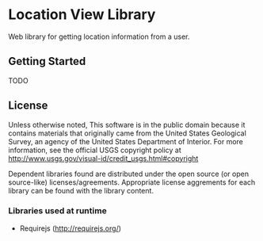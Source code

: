 Location View Library
=====================

Web library for getting location information from a user.

## Getting Started

TODO

## License

Unless otherwise noted, This software is in the public domain because it
contains materials that originally came from the United States Geological
Survey, an agency of the United States Department of Interior. For more
information, see the official USGS copyright policy at
http://www.usgs.gov/visual-id/credit_usgs.html#copyright

Dependent libraries found are distributed under the open source (or open
source-like) licenses/agreements. Appropriate license aggrements for each
library can be found with the library content.

### Libraries used at runtime
 - Requirejs (http://requirejs.org/)
